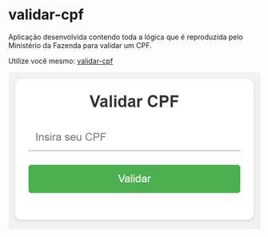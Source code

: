 # validar-cpf
Aplicação desenvolvida contendo toda a lógica que é reproduzida pelo Ministério da Fazenda para validar um CPF.
 
Utilize você mesmo: <a href="alexjjunio.github.io/validar-cpf/" target="_blank">validar-cpf</a>

![App Screenshot](https://github.com/AlexJjunio/validar-cpf/blob/main/preview/app.png)

